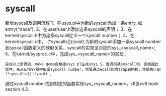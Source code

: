 # syscall

新增syscall及调用流程
1、在usys.pl中为新的syscall添加一条entry, 如entry("trace");
2、在user/user.h添加这条syscall的声明；
3、在kernel/syscall.h中为这条syscall定义一个syscall number；
4、在kernel/syscall.c中， (*syscalls[])(void) 为新的syscall添加一条syscall number到syscall函数定义的映射关系，syscall的实现见对应的sys_<syscall_name>;
5、在kernel/sysproc.c中，完成sys_<syscall_name>的实现；

    完成以上步骤后，make qemu会根据usys.pl生成usys.S，当调用某syscall时，会根据此文件，先从a7寄存器中取出syscall number，然后通过ecall指令trap到内核，然后执行到(*syscalls[])(void) ,
通过syscall number找到对应的函数实现sys_<syscall_name>。详见xv6 book section 4.3.
